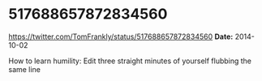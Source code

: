 # 517688657872834560
https://twitter.com/TomFrankly/status/517688657872834560
**Date:** 2014-10-02

How to learn humility: Edit three straight minutes of yourself flubbing the same line
